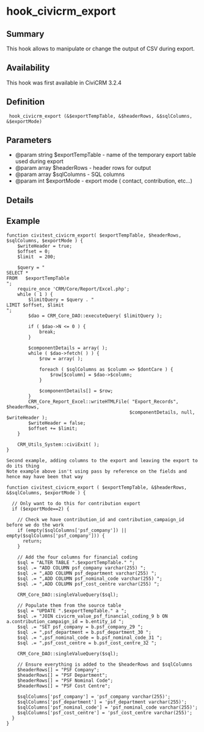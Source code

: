 # hook_civicrm_export

## Summary

This hook allows to manipulate or change the output of CSV during
export.

## Availability

This hook was first available in CiviCRM 3.2.4

## Definition

     hook_civicrm_export (&$exportTempTable, &$headerRows, &$sqlColumns, &$exportMode)

## Parameters

-   @param string $exportTempTable - name of the temporary export table
    used during export
-   @param array $headerRows - header rows for output
-   @param array $sqlColumns - SQL columns
-   @param int $exportMode - export mode ( contact, contribution,
    etc...)

## Details

## Example

    function civitest_civicrm_export( $exportTempTable, $headerRows, $sqlColumns, $exportMode ) {
        $writeHeader = true;
        $offset = 0;
        $limit  = 200;

        $query = "
    SELECT *
    FROM   $exportTempTable
    ";
        require_once 'CRM/Core/Report/Excel.php';
        while ( 1 ) {
            $limitQuery = $query . "
    LIMIT $offset, $limit
    ";
            $dao = CRM_Core_DAO::executeQuery( $limitQuery );

            if ( $dao->N <= 0 ) {
                break;
            }

            $componentDetails = array( );
            while ( $dao->fetch( ) ) {
                $row = array( );

                foreach ( $sqlColumns as $column => $dontCare ) {
                    $row[$column] = $dao->$column;
                }

                $componentDetails[] = $row;
            }
            CRM_Core_Report_Excel::writeHTMLFile( "Export_Records", $headerRows,
                                                 $componentDetails, null, $writeHeader );
            $writeHeader = false;
            $offset += $limit;
        }

        CRM_Utils_System::civiExit( );
    }

    Second example, adding columns to the export and leaving the export to do its thing
    Note example above isn't using pass by reference on the fields and hence may have been that way

    function civitest_civicrm_export ( $exportTempTable, &$headerRows, &$sqlColumns, $exportMode ) {

      // Only want to do this for contribution export
      if ($exportMode==2) {

        // Check we have contribution_id and contribution_campaign_id before we do the work
        if (empty($sqlColumns['psf_company']) || empty($sqlColumns['psf_company'])) {
          return;
        }

        // Add the four columns for financial coding
        $sql = "ALTER TABLE ".$exportTempTable." ";
        $sql .= "ADD COLUMN psf_company varchar(255) ";
        $sql .= ",ADD COLUMN psf_department varchar(255) ";
        $sql .= ",ADD COLUMN psf_nominal_code varchar(255) ";
        $sql .= ",ADD COLUMN psf_cost_centre varchar(255) ";

        CRM_Core_DAO::singleValueQuery($sql);

        // Populate them from the source table
        $sql = "UPDATE ".$exportTempTable." a ";
        $sql .= "JOIN civicrm_value_psf_financial_coding_9 b ON a.contribution_campaign_id = b.entity_id ";
        $sql .= "SET psf_company = b.psf_company_29 ";
        $sql .= ",psf_department = b.psf_department_30 ";
        $sql .= ",psf_nominal_code = b.psf_nominal_code_31 ";
        $sql .= ",psf_cost_centre = b.psf_cost_centre_32 ";

        CRM_Core_DAO::singleValueQuery($sql);

        // Ensure everything is added to the $headerRows and $sqlColumns
        $headerRows[] = "PSF Company";
        $headerRows[] = "PSF Department";
        $headerRows[] = "PSF Nominal Code";
        $headerRows[] = "PSF Cost Centre";

        $sqlColumns['psf_company'] = 'psf_company varchar(255)';
        $sqlColumns['psf_department'] = 'psf_department varchar(255)';
        $sqlColumns['psf_nominal_code'] = 'psf_nominal_code varchar(255)';
        $sqlColumns['psf_cost_centre'] = 'psf_cost_centre varchar(255)';
      }
    }